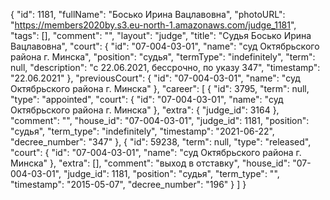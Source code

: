 {
    "id": 1181,
    "fullName": "Босько Ирина Вацлавовна",
    "photoURL": "https://members2020by.s3.eu-north-1.amazonaws.com/judge_1181",
    "tags": [],
    "comment": "",
    "layout": "judge",
    "title": "Судья Босько Ирина Вацлавовна",
    "court": {
        "id": "07-004-03-01",
        "name": "суд Октябрьского района г. Минска",
        "position": "судья",
        "termType": "indefinitely",
        "term": null,
        "description": "c 22.06.2021, бессрочно, по указу 347",
        "timestamp": "22.06.2021"
    },
    "previousCourt": {
        "id": "07-004-03-01",
        "name": "суд Октябрьского района г. Минска"
    },
    "career": [
        {
            "id": 3795,
            "term": null,
            "type": "appointed",
            "court": {
                "id": "07-004-03-01",
                "name": "суд Октябрьского района г. Минска"
            },
            "extra": {
                "judge_id": 3164
            },
            "comment": "",
            "house_id": "07-004-03-01",
            "judge_id": 1181,
            "position": "судья",
            "term_type": "indefinitely",
            "timestamp": "2021-06-22",
            "decree_number": "347"
        },
        {
            "id": 59238,
            "term": null,
            "type": "released",
            "court": {
                "id": "07-004-03-01",
                "name": "суд Октябрьского района г. Минска"
            },
            "extra": [],
            "comment": "выход в отставку",
            "house_id": "07-004-03-01",
            "judge_id": 1181,
            "position": "судья",
            "term_type": "",
            "timestamp": "2015-05-07",
            "decree_number": "196"
        }
    ]
}